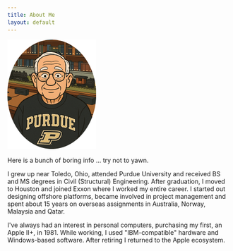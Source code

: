 ```yaml
---
title: About Me
layout: default
---
```




<img src="./Resources/TRG_ellipse.PNG" alt="TRG_ellipse" style="zoom:25%;" />

Here is a bunch of boring info ... try not to yawn.

I grew up near Toledo, Ohio, attended Purdue University and received BS and MS degrees in Civil (Structural) Engineering. After graduation, I moved to Houston and joined Exxon where I worked my entire career. I started out designing offshore platforms, became involved in project management and spent about 15 years on overseas assignments in Australia, Norway, Malaysia and Qatar.

I've always had an interest in personal computers, purchasing my first, an Apple II+, in 1981. While working, I used "IBM-compatible" hardware and Windows-based software. After retiring I returned to the Apple ecosystem. 
